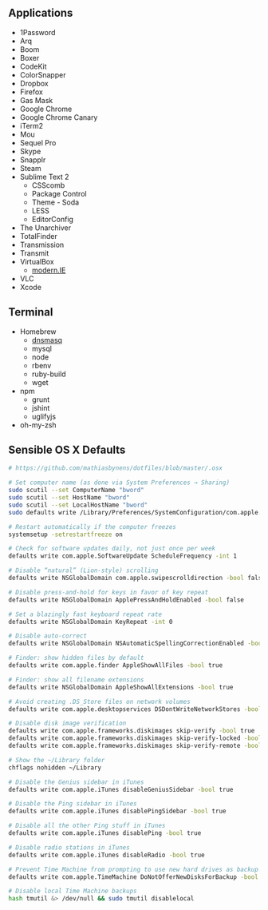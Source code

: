 ## Applications

* 1Password
* Arq
* Boom
* Boxer
* CodeKit
* ColorSnapper
* Dropbox
* Firefox
* Gas Mask
* Google Chrome
* Google Chrome Canary
* iTerm2
* Mou
* Sequel Pro
* Skype
* Snapplr
* Steam
* Sublime Text 2
  * CSScomb
  * Package Control
  * Theme - Soda
  * LESS
  * EditorConfig
* The Unarchiver
* TotalFinder
* Transmission
* Transmit
* VirtualBox
  * [modern.IE](http://www.modern.ie/en-us/virtualization-tools)
* VLC
* Xcode

## Terminal

* Homebrew
  * [dnsmasq](http://www.echoditto.com/blog/never-touch-your-local-etchosts-file-os-x-again)
  * mysql
  * node
  * rbenv
  * ruby-build
  * wget
* npm
  * grunt
  * jshint
  * uglifyjs
* oh-my-zsh

## Sensible OS X Defaults

```sh
# https://github.com/mathiasbynens/dotfiles/blob/master/.osx

# Set computer name (as done via System Preferences → Sharing)
sudo scutil --set ComputerName "bword"
sudo scutil --set HostName "bword"
sudo scutil --set LocalHostName "bword"
sudo defaults write /Library/Preferences/SystemConfiguration/com.apple.smb.server NetBIOSName -string "bword"

# Restart automatically if the computer freezes
systemsetup -setrestartfreeze on

# Check for software updates daily, not just once per week
defaults write com.apple.SoftwareUpdate ScheduleFrequency -int 1

# Disable “natural” (Lion-style) scrolling
defaults write NSGlobalDomain com.apple.swipescrolldirection -bool false

# Disable press-and-hold for keys in favor of key repeat
defaults write NSGlobalDomain ApplePressAndHoldEnabled -bool false

# Set a blazingly fast keyboard repeat rate
defaults write NSGlobalDomain KeyRepeat -int 0

# Disable auto-correct
defaults write NSGlobalDomain NSAutomaticSpellingCorrectionEnabled -bool false

# Finder: show hidden files by default
defaults write com.apple.finder AppleShowAllFiles -bool true

# Finder: show all filename extensions
defaults write NSGlobalDomain AppleShowAllExtensions -bool true

# Avoid creating .DS_Store files on network volumes
defaults write com.apple.desktopservices DSDontWriteNetworkStores -bool true

# Disable disk image verification
defaults write com.apple.frameworks.diskimages skip-verify -bool true
defaults write com.apple.frameworks.diskimages skip-verify-locked -bool true
defaults write com.apple.frameworks.diskimages skip-verify-remote -bool true

# Show the ~/Library folder
chflags nohidden ~/Library

# Disable the Genius sidebar in iTunes
defaults write com.apple.iTunes disableGeniusSidebar -bool true

# Disable the Ping sidebar in iTunes
defaults write com.apple.iTunes disablePingSidebar -bool true

# Disable all the other Ping stuff in iTunes
defaults write com.apple.iTunes disablePing -bool true

# Disable radio stations in iTunes
defaults write com.apple.iTunes disableRadio -bool true

# Prevent Time Machine from prompting to use new hard drives as backup volume
defaults write com.apple.TimeMachine DoNotOfferNewDisksForBackup -bool true

# Disable local Time Machine backups
hash tmutil &> /dev/null && sudo tmutil disablelocal
```